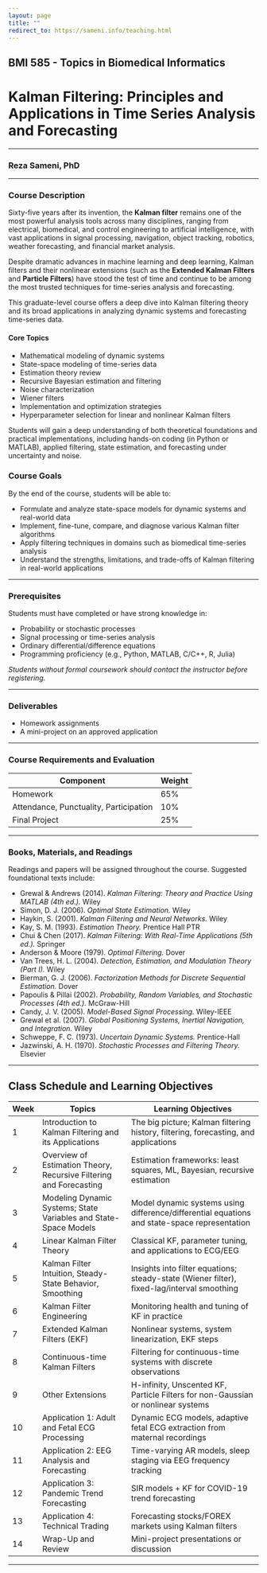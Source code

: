 ```yaml
---
layout: page
title: ""
redirect_to: https://sameni.info/teaching.html
---
```


## BMI 585 - Topics in Biomedical Informatics

# Kalman Filtering: Principles and Applications in Time Series Analysis and Forecasting

---
### Reza Sameni, PhD

---

### Course Description
Sixty-five years after its invention, the **Kalman filter** remains one of the most powerful analysis tools across many disciplines, ranging from electrical, biomedical, and control engineering to artificial intelligence, with vast applications in signal processing, navigation, object tracking, robotics, weather forecasting, and financial market analysis.

Despite dramatic advances in machine learning and deep learning, Kalman filters and their nonlinear extensions (such as the **Extended Kalman Filters** and **Particle Filters**) have stood the test of time and continue to be among the most trusted techniques for time-series analysis and forecasting.

This graduate-level course offers a deep dive into Kalman filtering theory and its broad applications in analyzing dynamic systems and forecasting time-series data.

#### Core Topics
* Mathematical modeling of dynamic systems
* State-space modeling of time-series data
* Estimation theory review
* Recursive Bayesian estimation and filtering
* Noise characterization
* Wiener filters
* Implementation and optimization strategies
* Hyperparameter selection for linear and nonlinear Kalman filters

Students will gain a deep understanding of both theoretical foundations and practical implementations, including hands-on coding (in Python or MATLAB), applied filtering, state estimation, and forecasting under uncertainty and noise.

### Course Goals
By the end of the course, students will be able to:

* Formulate and analyze state-space models for dynamic systems and real-world data
* Implement, fine-tune, compare, and diagnose various Kalman filter algorithms
* Apply filtering techniques in domains such as biomedical time-series analysis
* Understand the strengths, limitations, and trade-offs of Kalman filtering in real-world applications

---
### Prerequisites

Students must have completed or have strong knowledge in:

* Probability or stochastic processes
* Signal processing or time-series analysis
* Ordinary differential/difference equations
* Programming proficiency (e.g., Python, MATLAB, C/C++, R, Julia)

*Students without formal coursework should contact the instructor before registering.*

---

### Deliverables

* Homework assignments
* A mini-project on an approved application

---

### Course Requirements and Evaluation

| Component                              | Weight |
| -------------------------------------- | ------ |
| Homework                               | 65%    |
| Attendance, Punctuality, Participation | 10%    |
| Final Project                          | 25%    |

---

### Books, Materials, and Readings

Readings and papers will be assigned throughout the course. Suggested foundational texts include:

* Grewal & Andrews (2014). *Kalman Filtering: Theory and Practice Using MATLAB (4th ed.).* Wiley
* Simon, D. J. (2006). *Optimal State Estimation.* Wiley
* Haykin, S. (2001). *Kalman Filtering and Neural Networks.* Wiley
* Kay, S. M. (1993). *Estimation Theory.* Prentice Hall PTR
* Chui & Chen (2017). *Kalman Filtering: With Real-Time Applications (5th ed.).* Springer
* Anderson & Moore (1979). *Optimal Filtering.* Dover
* Van Trees, H. L. (2004). *Detection, Estimation, and Modulation Theory (Part I).* Wiley
* Bierman, G. J. (2006). *Factorization Methods for Discrete Sequential Estimation.* Dover
* Papoulis & Pillai (2002). *Probability, Random Variables, and Stochastic Processes (4th ed.).* McGraw-Hill
* Candy, J. V. (2005). *Model-Based Signal Processing.* Wiley-IEEE
* Grewal et al. (2007). *Global Positioning Systems, Inertial Navigation, and Integration.* Wiley
* Schweppe, F. C. (1973). *Uncertain Dynamic Systems.* Prentice-Hall
* Jazwinski, A. H. (1970). *Stochastic Processes and Filtering Theory.* Elsevier

---

## Class Schedule and Learning Objectives

| Week | Topics                                                             | Learning Objectives                                                                          |
| ---- | ------------------------------------------------------------------ | -------------------------------------------------------------------------------------------- |
| 1    | Introduction to Kalman Filtering and its Applications              | The big picture; Kalman filtering history, filtering, forecasting, and applications          |
| 2    | Overview of Estimation Theory, Recursive Filtering and Forecasting | Estimation frameworks: least squares, ML, Bayesian, recursive estimation                     |
| 3    | Modeling Dynamic Systems; State Variables and State-Space Models   | Model dynamic systems using difference/differential equations and state-space representation |
| 4    | Linear Kalman Filter Theory                                        | Classical KF, parameter tuning, and applications to ECG/EEG                                  |
| 5    | Kalman Filter Intuition, Steady-State Behavior, Smoothing          | Insights into filter equations; steady-state (Wiener filter), fixed-lag/interval smoothing   |
| 6    | Kalman Filter Engineering                                          | Monitoring health and tuning of KF in practice                                               |
| 7    | Extended Kalman Filters (EKF)                                      | Nonlinear systems, system linearization, EKF steps                                           |
| 8    | Continuous-time Kalman Filters                                     | Filtering for continuous-time systems with discrete observations                             |
| 9    | Other Extensions                                                   | H-infinity, Unscented KF, Particle Filters for non-Gaussian or nonlinear systems             |
| 10   | Application 1: Adult and Fetal ECG Processing                      | Dynamic ECG models, adaptive fetal ECG extraction from maternal recordings                   |
| 11   | Application 2: EEG Analysis and Forecasting                        | Time-varying AR models, sleep staging via EEG frequency tracking                             |
| 12   | Application 3: Pandemic Trend Forecasting                          | SIR models + KF for COVID-19 trend forecasting                                               |
| 13   | Application 4: Technical Trading                                   | Forecasting stocks/FOREX markets using Kalman filters                                        |
| 14   | Wrap-Up and Review                                                 | Mini-project presentations or discussion                                                     |

---